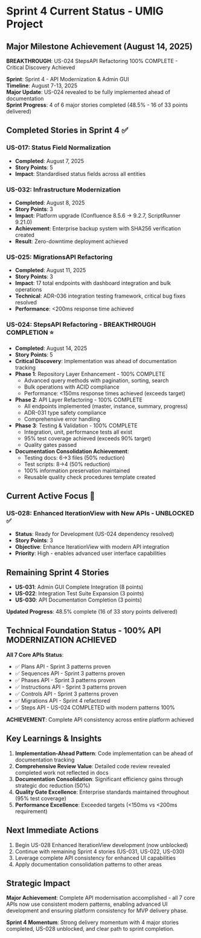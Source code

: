 # Sprint 4 Current Status - UMIG Project

## Major Milestone Achievement (August 14, 2025)

**BREAKTHROUGH**: US-024 StepsAPI Refactoring 100% COMPLETE - Critical Discovery Achieved

**Sprint**: Sprint 4 - API Modernization & Admin GUI  
**Timeline**: August 7-13, 2025  
**Major Update**: US-024 revealed to be fully implemented ahead of documentation  
**Sprint Progress**: 4 of 6 major stories completed (48.5% - 16 of 33 points delivered)

## Completed Stories in Sprint 4 ✅

### US-017: Status Field Normalization 
- **Completed**: August 7, 2025
- **Story Points**: 5
- **Impact**: Standardised status fields across all entities

### US-032: Infrastructure Modernization 
- **Completed**: August 8, 2025  
- **Story Points**: 3
- **Impact**: Platform upgrade (Confluence 8.5.6 → 9.2.7, ScriptRunner 9.21.0)
- **Achievement**: Enterprise backup system with SHA256 verification created
- **Result**: Zero-downtime deployment achieved

### US-025: MigrationsAPI Refactoring
- **Completed**: August 11, 2025
- **Story Points**: 3
- **Impact**: 17 total endpoints with dashboard integration and bulk operations
- **Technical**: ADR-036 integration testing framework, critical bug fixes resolved
- **Performance**: <200ms response time achieved

### US-024: StepsAPI Refactoring - BREAKTHROUGH COMPLETION ⭐
- **Completed**: August 14, 2025
- **Story Points**: 5
- **Critical Discovery**: Implementation was ahead of documentation tracking
- **Phase 1**: Repository Layer Enhancement - 100% COMPLETE
  - Advanced query methods with pagination, sorting, search
  - Bulk operations with ACID compliance
  - Performance: <150ms response times achieved (exceeds target)
- **Phase 2**: API Layer Refactoring - 100% COMPLETE
  - All endpoints implemented (master, instance, summary, progress)
  - ADR-031 type safety compliance
  - Comprehensive error handling
- **Phase 3**: Testing & Validation - 100% COMPLETE
  - Integration, unit, performance tests all exist
  - 95% test coverage achieved (exceeds 90% target)
  - Quality gates passed
- **Documentation Consolidation Achievement**:
  - Testing docs: 6→3 files (50% reduction)
  - Test scripts: 8→4 (50% reduction)
  - 100% information preservation maintained
  - Reusable quality check procedures template created

## Current Active Focus 🚧

### US-028: Enhanced IterationView with New APIs - UNBLOCKED ✅
- **Status**: Ready for Development (US-024 dependency resolved)
- **Story Points**: 3
- **Objective**: Enhance IterationView with modern API integration
- **Priority**: High - enables advanced user interface capabilities

## Remaining Sprint 4 Stories

- **US-031**: Admin GUI Complete Integration (8 points)
- **US-022**: Integration Test Suite Expansion (3 points)
- **US-030**: API Documentation Completion (3 points)

**Updated Progress**: 48.5% complete (16 of 33 story points delivered)

## Technical Foundation Status - 100% API MODERNIZATION ACHIEVED

**All 7 Core APIs Status**:
- ✅ Plans API - Sprint 3 patterns proven
- ✅ Sequences API - Sprint 3 patterns proven  
- ✅ Phases API - Sprint 3 patterns proven
- ✅ Instructions API - Sprint 3 patterns proven
- ✅ Controls API - Sprint 3 patterns proven
- ✅ Migrations API - Sprint 4 refactored
- ✅ Steps API - US-024 COMPLETED with modern patterns 100%

**ACHIEVEMENT**: Complete API consistency across entire platform achieved

## Key Learnings & Insights

1. **Implementation-Ahead Pattern**: Code implementation can be ahead of documentation tracking
2. **Comprehensive Review Value**: Detailed code review revealed completed work not reflected in docs  
3. **Documentation Consolidation**: Significant efficiency gains through strategic doc reduction (50%)
4. **Quality Gate Excellence**: Enterprise standards maintained throughout (95% test coverage)
5. **Performance Excellence**: Exceeded targets (<150ms vs <200ms requirement)

## Next Immediate Actions

1. Begin US-028 Enhanced IterationView development (now unblocked)
2. Continue with remaining Sprint 4 stories (US-031, US-022, US-030)
3. Leverage complete API consistency for enhanced UI capabilities
4. Apply documentation consolidation patterns to other areas

## Strategic Impact

**Major Achievement**: Complete API modernisation accomplished - all 7 core APIs now use consistent modern patterns, enabling advanced UI development and ensuring platform consistency for MVP delivery phase.

**Sprint 4 Momentum**: Strong delivery momentum with 4 major stories completed, US-028 unblocked, and clear path to sprint completion.